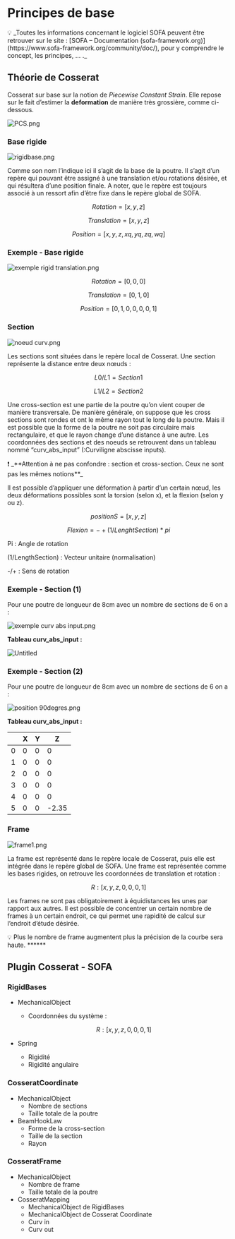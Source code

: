 # Principes de base

<aside> 💡 _Toutes les informations concernant le logiciel SOFA peuvent être retrouver sur le site : [SOFA – Documentation (sofa-framework.org)](https://www.sofa-framework.org/community/doc/), pour y comprendre le concept, les principes, ... ._
</aside>

## Théorie de Cosserat

Cosserat sur base sur la notion de _Piecewise Constant Strain_. Elle repose sur le fait d’estimer la **deformation** de manière très grossière, comme ci-dessous.

![PCS.png](images/PCS.png)

### Base rigide

![rigidbase.png](images/rigidbase.png)

Comme son nom l’indique ici il s’agit de la base de la poutre. Il s’agit d’un repère qui pouvant être assigné à une translation et/ou rotations désirée, et qui résultera d’une position finale. A noter, que le repère est toujours associé à un ressort afin d’être fixe dans le repère global de SOFA.

$$ Rotation =[x , y, z] $$

$$ Translation = [x,y,z] $$

$$ Position = [x , y, z, xq, yq, zq, wq] $$

### Exemple - Base rigide

![exemple rigid translation.png](images/exemple_rigid_translation.png)

$$ Rotation =[0 , 0, 0] $$

$$ Translation = [0,1,0] $$

$$ Position = [0 , 1, 0, 0, 0, 0, 1] $$

### Section

![noeud curv.png](images/noeud_curv.png)

Les sections sont situées dans le repère local de Cosserat. Une section représente la distance entre deux nœuds :

$$ L0 /L1 = Section 1 $$

$$ L1/L2 = Section 2 $$

Une cross-section est une partie de la poutre qu’on vient couper de manière transversale. De manière générale, on suppose que les cross sections sont rondes et ont le même rayon tout le long de la poutre. Mais il est possible que la forme de la poutre ne soit pas circulaire mais rectangulaire, et que le rayon change d’une distance à une autre. Les coordonnées des sections et des noeuds se retrouvent dans un tableau nommé “curv_abs_input” (:Curviligne abscisse inputs).

<aside> ❗ _**Attention à ne pas confondre : section et cross-section. Ceux ne sont pas les mêmes notions**_

</aside>

Il est possible d’appliquer une déformation à partir d’un certain nœud, les deux déformations possibles sont la torsion (selon x), et la flexion (selon y ou z).

$$ positionS = [x,y,z] $$

$$ Flexion = -+(1/LenghtSection) * pi $$

Pi : Angle de rotation

(1/LengthSection) : Vecteur unitaire (normalisation)

-/+ : Sens de rotation

### Exemple - Section (1)

Pour une poutre de longueur de 8cm avec un nombre de sections de 6 on a :

![exemple curv abs input.png](images/exemple_curv_abs_input.png)

**Tableau curv_abs_input :**

![Untitled](images/Untitled.png)

### Exemple - Section (2)

Pour une poutre de longueur de 8cm avec un nombre de sections de 6 on a :

![position 90degres.png](images/position_90degres.png)

**Tableau curv_abs_input :**

||X|Y|Z|
|---|---|---|---|
|0|0|0|0|
|1|0|0|0|
|2|0|0|0|
|3|0|0|0|
|4|0|0|0|
|5|0|0|-2.35|

### Frame

![frame1.png](images/frame1.png)

La frame est représenté dans le repère locale de Cosserat, puis elle est intégrée dans le repère global de SOFA. Une frame est représentée comme les bases rigides, on retrouve les coordonnées de translation et rotation :

$$ R :[x , y, z, 0, 0, 0, 1] $$

Les frames ne sont pas obligatoirement à équidistances les unes par rapport aux autres. Il est possible de concentrer un certain nombre de frames à un certain endroit, ce qui permet une rapidité de calcul sur l’endroit d’étude désirée.

<aside> 💡 Plus le nombre de frame augmentent plus la précision de la courbe sera haute. ******

</aside>

## Plugin Cosserat - SOFA

### RigidBases

- MechanicalObject
    
    - Coordonnées du système :
    
    $$ R :[x , y, z, 0, 0, 0, 1] $$
    
- Spring
    - Rigidité
    - Rigidité angulaire

### CosseratCoordinate

- MechanicalObject
    - Nombre de sections
    - Taille totale de la poutre
- BeamHookLaw
    - Forme de la cross-section
    - Taille de la section
    - Rayon

### CosseratFrame

- MechanicalObject
    - Nombre de frame
    - Taille totale de la poutre
- CosseratMapping
    - MechanicalObject de RigidBases
    - MechanicalObject de Cosserat Coordinate
    - Curv in
    - Curv out